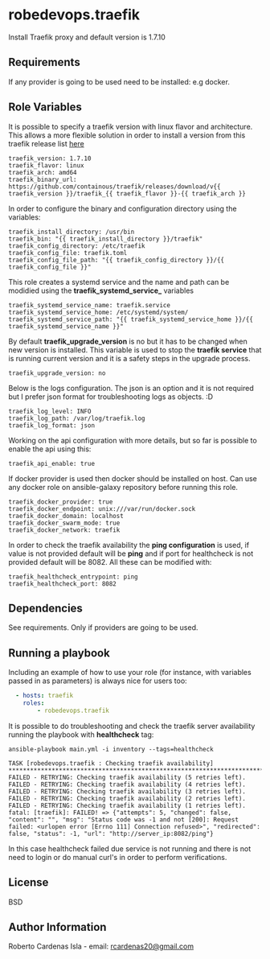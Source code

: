robedevops.traefik
=========

Install Traefik proxy and default version is 1.7.10

Requirements
------------

If any provider is going to be used need to be installed: e.g docker.

Role Variables
--------------
It is possible to specify a traefik version with linux flavor and architecture. This allows a more flexible solution in order to install a version from this traefik release list [here](https://github.com/containous/traefik/releases)

```
traefik_version: 1.7.10
traefik_flavor: linux
traefik_arch: amd64
traefik_binary_url: https://github.com/containous/traefik/releases/download/v{{ traefik_version }}/traefik_{{ traefik_flavor }}-{{ traefik_arch }}
```

In order to configure the binary and configuration directory using the variables:

```
traefik_install_directory: /usr/bin
traefik_bin: "{{ traefik_install_directory }}/traefik"
traefik_config_directory: /etc/traefik
traefik_config_file: traefik.toml
traefik_config_file_path: "{{ traefik_config_directory }}/{{ traefik_config_file }}"
```

This role creates a systemd service and the name and path can be modidied using the **traefik_systemd_service_** variables

```
traefik_systemd_service_name: traefik.service
traefik_systemd_service_home: /etc/systemd/system/
traefik_systemd_service_path: "{{ traefik_systemd_service_home }}/{{ traefik_systemd_service_name }}"
```

By default **traefik_upgrade_version** is no but it has to be changed when new version is installed. This variable is used to stop the **traefik service** that is running current version and it is a safety steps in the upgrade process.

```
traefik_upgrade_version: no
```

Below is the logs configuration. The json is an option and it is not required but I prefer json format for troubleshooting logs as objects. :D

```
traefik_log_level: INFO
traefik_log_path: /var/log/traefik.log
traefik_log_format: json
```

Working on the api configuration with more details, but so far is possible to enable the api using this:

```
traefik_api_enable: true
```

If docker provider is used then docker should be installed on host. Can use any docker role on ansible-galaxy repository before running this role. 

```
traefik_docker_provider: true
traefik_docker_endpoint: unix:///var/run/docker.sock
traefik_docker_domain: localhost
traefik_docker_swarm_mode: true
traefik_docker_network: traefik
```

In order to check the traefik availability the **ping configuration** is used, if value is not provided default will be **ping** and if port for healthcheck is not provided default will be 8082. All these can be modified with:

```
traefik_healthcheck_entrypoint: ping
traefik_healthcheck_port: 8082
```

Dependencies
------------

See requirements. Only if providers are going to be used.

Running a playbook
----------------

Including an example of how to use your role (for instance, with variables passed in as parameters) is always nice for users too:

```yaml
  - hosts: traefik
    roles:
        - robedevops.traefik
```

It is possible to do troubleshooting and check the traefik server availability running the playbook with **healthcheck** tag:

```
ansible-playbook main.yml -i inventory --tags=healthcheck

TASK [robedevops.traefik : Checking traefik availability] ******************************************************************************************************************
FAILED - RETRYING: Checking traefik availability (5 retries left).
FAILED - RETRYING: Checking traefik availability (4 retries left).
FAILED - RETRYING: Checking traefik availability (3 retries left).
FAILED - RETRYING: Checking traefik availability (2 retries left).
FAILED - RETRYING: Checking traefik availability (1 retries left).
fatal: [traefik]: FAILED! => {"attempts": 5, "changed": false, "content": "", "msg": "Status code was -1 and not [200]: Request failed: <urlopen error [Errno 111] Connection refused>", "redirected": false, "status": -1, "url": "http://server_ip:8082/ping"}
```

In this case healthcheck failed due service is not running and there is not need to login or do manual curl's in order to perform verifications.


License
-------

BSD

Author Information
------------------

Roberto Cardenas Isla - email: rcardenas20@gmail.com
